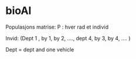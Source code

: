 # bioAI

Populasjons matrise: P : hver rad et individ

Invid: (Dept 1 , by 1, by 2, ...., dept 4, by 3, by 4, .... ) 

Dept = dept and  one vehicle


